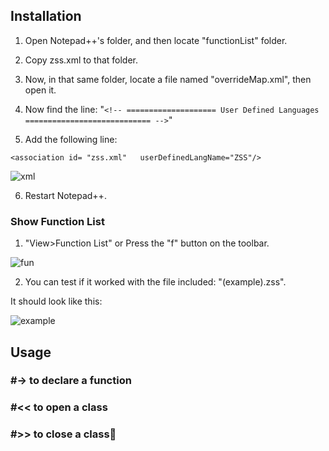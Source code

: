 ## Installation
1. Open Notepad++'s folder, and then locate "functionList" folder.

2. Copy zss.xml to that folder.

3. Now, in that same folder, locate a file named "overrideMap.xml", then open it.

4. Now find the line: 
"```<!-- ==================== User Defined Languages ============================ -->```"

5. Add the following line:

```<association id= "zss.xml"	userDefinedLangName="ZSS"/>```

![xml](images/xml.png)

6. Restart Notepad++.


### Show Function List

1. "View>Function List" or Press the "f" button on the toolbar.

![fun](images/function.png)

2. You can test if it worked with the file included: "(example).zss".

It should look like this:

![example](example/should_look_like_this.png)

## Usage
### #-> 		to declare a function

### #<<  		to open a class
### #>> 		to close a class
